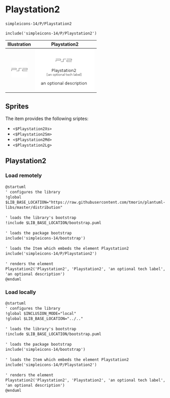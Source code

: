 # Playstation2


```text
simpleicons-14/P/Playstation2
```

```text
include('simpleicons-14/P/Playstation2')
```



| Illustration | Playstation2 |
| :---: | :---: |
| ![illustration for Illustration](../../simpleicons-14/P/Playstation2.png) | ![illustration for Playstation2](../../simpleicons-14/P/Playstation2.Local.png) |



## Sprites
The item provides the following sriptes:

- `<$Playstation2Xs>`
- `<$Playstation2Sm>`
- `<$Playstation2Md>`
- `<$Playstation2Lg>`





## Playstation2

### Load remotely
```plantuml
@startuml
' configures the library
!global $LIB_BASE_LOCATION="https://raw.githubusercontent.com/tmorin/plantuml-libs/master/distribution"

' loads the library's bootstrap
!include $LIB_BASE_LOCATION/bootstrap.puml

' loads the package bootstrap
include('simpleicons-14/bootstrap')

' loads the Item which embeds the element Playstation2
include('simpleicons-14/P/Playstation2')

' renders the element
Playstation2('Playstation2', 'Playstation2', 'an optional tech label', 'an optional description')
@enduml
```

### Load locally
```plantuml
@startuml
' configures the library
!global $INCLUSION_MODE="local"
!global $LIB_BASE_LOCATION="../.."

' loads the library's bootstrap
!include $LIB_BASE_LOCATION/bootstrap.puml

' loads the package bootstrap
include('simpleicons-14/bootstrap')

' loads the Item which embeds the element Playstation2
include('simpleicons-14/P/Playstation2')

' renders the element
Playstation2('Playstation2', 'Playstation2', 'an optional tech label', 'an optional description')
@enduml
```

